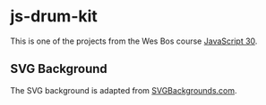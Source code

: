 # js-drum-kit
This is one of the projects from the Wes Bos course [JavaScript 30](https://javascript30.com/).

## SVG Background
The SVG background is adapted from [SVGBackgrounds.com](https://www.svgbackgrounds.com/).